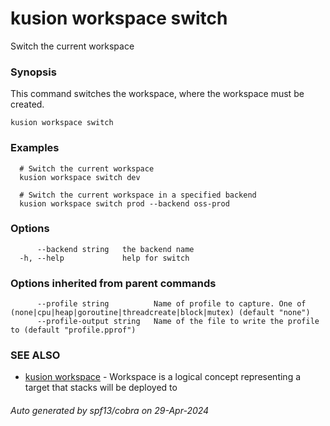 # kusion workspace switch

Switch the current workspace

### Synopsis

This command switches the workspace, where the workspace must be created.

```
kusion workspace switch
```

### Examples

```
  # Switch the current workspace
  kusion workspace switch dev
  
  # Switch the current workspace in a specified backend
  kusion workspace switch prod --backend oss-prod
```

### Options

```
      --backend string   the backend name
  -h, --help             help for switch
```

### Options inherited from parent commands

```
      --profile string          Name of profile to capture. One of (none|cpu|heap|goroutine|threadcreate|block|mutex) (default "none")
      --profile-output string   Name of the file to write the profile to (default "profile.pprof")
```

### SEE ALSO

* [kusion workspace](kusion-workspace.md)	 - Workspace is a logical concept representing a target that stacks will be deployed to

###### Auto generated by spf13/cobra on 29-Apr-2024
